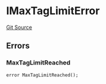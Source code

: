 # IMaxTagLimitError
[Git Source](https://github.com/thrackle-io/tron/blob/effe36d0b962730eb7c7e200cfcfde3ca3773db8/src/common/IErrors.sol)


## Errors
### MaxTagLimitReached

```solidity
error MaxTagLimitReached();
```

